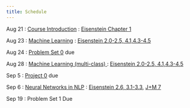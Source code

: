 ```yaml
---
title: Schedule
---
```


Aug 21
: [Course Introduction](https://github.com/aritter/CS-4650-au23/raw/master/slides/lec1-intro.pdf)
  : [Eisenstein Chapter 1](https://github.com/jacobeisenstein/gt-nlp-class/blob/master/notes/eisenstein-nlp-notes.pdf)

Aug 23
: [Machine Learning](https://github.com/aritter/CS-4650-au23/raw/master/slides/lec2-ml.pdf)
  : [Eisenstein 2.0-2.5, 4.1,4.3-4.5](https://github.com/jacobeisenstein/gt-nlp-class/blob/master/notes/eisenstein-nlp-notes.pdf)

Aug 24
: [Problem Set 0](https://github.com/aritter/CS-4650-au23/raw/master/slides/pset0.pdf) due

Aug 28
: [Machine Learning (multi-class) ](https://aritter.github.io/CS-4650-au23/slides/lec3-mcc.pdf)
  : [Eisenstein 2.0-2.5, 4.1,4.3-4.5](https://github.com/jacobeisenstein/gt-nlp-class/blob/master/notes/eisenstein-nlp-notes.pdf)

Sep 5
: [Project 0](https://colab.research.google.com/drive/1wH7qgedf1C3MWBMIBpfAbW-ZpecyCrI5?usp=sharing) due

Sep 6
: [Neural Networks in NLP](https://aritter.github.io/CS-4650-au23/slides/lec6-nn.pdf)
  : [Eisenstein 2.6, 3.1-3.3](https://github.com/jacobeisenstein/gt-nlp-class/blob/master/notes/eisenstein-nlp-notes.pdf), [J+M 7](https://web.stanford.edu/~jurafsky/slp3/7.pdf)

Sep 19
: Problem Set 1 Due

<!---

Feb 1
: [Sequence Models](https://aritter.github.io/CS-4650-au23/slides/lec4-seq1.pdf) 
  : [Eisenstein 7.0-7.4](https://github.com/jacobeisenstein/gt-nlp-class/blob/master/notes/eisenstein-nlp-notes.pdf), [J+M Chapter 8](https://web.stanford.edu/~jurafsky/slp3/8.pdf)

Feb 2
: [Project 1](https://colab.research.google.com/drive/1Ymi8FH7UGRykzLtps46zYBubfRx0TpPk?usp=sharing) due

Feb 6
: [Conditional Random Fields](https://aritter.github.io/CS-4650-au23/slides/lec5-seq2.pdf)
  : [Eisenstein 7.5, 8.3](https://github.com/jacobeisenstein/gt-nlp-class/blob/master/notes/eisenstein-nlp-notes.pdf)

Feb 15
: [Word Embeddings](https://aritter.github.io/CS-4650-au23/slides/lec7-nn2.pdf)
  : [Eisenstein 3.3.4, 14.5, 14.6](https://github.com/jacobeisenstein/gt-nlp-class/blob/master/notes/eisenstein-nlp-notes.pdf), [J+M Chapter 6](https://web.stanford.edu/~jurafsky/slp3/6.pdf)

Feb 17
: Problem Set 1 Due

Feb 20
: [Recurrent Neural Networks](https://aritter.github.io/CS-4650-au23/slides/lec8-nn3.pdf)
  : [J+M 9.2, 9.4, 9.5, 9.6](https://web.stanford.edu/~jurafsky/slp3/9.pdf), [Eisenstein 7.6](https://github.com/jacobeisenstein/gt-nlp-class/blob/master/notes/eisenstein-nlp-notes.pdf)

Feb 27
: [Convolutional Neural Networks and Neural CRFs](https://aritter.github.io/CS-4650/slides/lec9-nn4.pdf) and [Course Projects](https://aritter.github.io/CS-4650-au23/slides/course_project.pdf)
  : [Eisenstein 3.4, 7.6](https://github.com/jacobeisenstein/gt-nlp-class/blob/master/notes/eisenstein-nlp-notes.pdf)

March 1
: No Class

Mar 6
: [Neural CRFs](https://aritter.github.io/CS-4650/slides/lec9-nn4.pdf) and [Course Projects](https://aritter.github.io/CS-4650-au23/slides/course_project.pdf)
  : [Eisenstein 3.4, 7.6](https://github.com/jacobeisenstein/gt-nlp-class/blob/master/notes/eisenstein-nlp-notes.pdf)

Mar 8
: [Statistical Machine Translation](https://aritter.github.io/CS-4650-au23/slides/lec10-mt1.pdf)
  : [Eisenstein 18.1, 18.2](https://github.com/jacobeisenstein/gt-nlp-class/blob/master/notes/eisenstein-nlp-notes.pdf)

Mar 13
: [Encoder-Decoder Networks](https://aritter.github.io/CS-4650-au23/slides/lec11-seqseq2.pdf)
  : [Eisenstein 18.3 -  18.5](https://github.com/jacobeisenstein/gt-nlp-class/blob/master/notes/eisenstein-nlp-notes.pdf)

Mar 15
: [Neural Machine Translation, Transformers](https://aritter.github.io/CS-4650-au23/slides/lec12-mt2.pdf)
  : [Eisenstein 18.3 - 18.5](https://github.com/jacobeisenstein/gt-nlp-class/blob/master/notes/eisenstein-nlp-notes.pdf), [J+M 10.6](https://web.stanford.edu/~jurafsky/slp3/10.pdf)

Mar 16
: [Project 2](https://colab.research.google.com/drive/15NcA-rM7XZGOcZyGVkaudol-HCqbJRVD?usp=sharing) due

Mar 27
: [Pre-training, BERT](https://aritter.github.io/CS-4650-au23/slides/lec13-bert.pdf)
  : [ELMo](https://www.aclweb.org/anthology/N18-1202.pdf) [BERT](https://www.aclweb.org/anthology/N19-1423.pdf)

Mar 29
: [Pre-training (cont), BART, T5, GPT-3](https://aritter.github.io/CS-4650-au23/slides/lec14-bart_gpt3.pdf)
  : [BART](https://aclanthology.org/2020.acl-main.703.pdf), [T5](https://www.jmlr.org/papers/volume21/20-074/20-074.pdf), [GPT-3](https://papers.nips.cc/paper/2020/file/1457c0d6bfcb4967418bfb8ac142f64a-Paper.pdf)

Mar 31
: Problem Set 2 Due

Apr 5
: [Dialogue](https://aritter.github.io/CS-4650-au23/slides/lec16-dialogue.pdf)
  : [J+M Chapter 24](https://web.stanford.edu/~jurafsky/slp3/24.pdf)

April 12
: [Virutal Guest lecture by Sebastian Gehrmann (Bloomberg)](https://sebastiangehrmann.github.io/) - 3:30-4:45pm
  : [BloombergGPT](https://arxiv.org/abs/2303.17564)

Apr 13
: [Project 3](https://colab.research.google.com/drive/12qMkZEOeks0LmO-H5KJ-RC1DPxom2Lyj?usp=share_link) due

Apr 17
: [Question Answering](https://aritter.github.io/CS-4650-au23/slides/lec18-qa.pdf)
  : [J+M Chapter 23](https://web.stanford.edu/~jurafsky/slp3/23.pdf)

Apr 19
: [Wrapup / QA / Ethics](https://aritter.github.io/CS-4650-au23/slides/lec18-qa_wrapup.pdf)

Apr 28
: Final Project Reports Due (no late days)


Sept 6
: [Project 0](https://colab.research.google.com/drive/1Iw73xF8KLH8afGGnYTR_H_IH9RNTQ7sq?usp=sharing) due

Sept 7
: Multi-Class ML (cont.) and [Neural Networks in NLP](https://aritter.github.io/CS-4650-au23/slides/lec6-nn.pdf)
  : [Eisenstein 2.6, 3.1-3.3](https://github.com/jacobeisenstein/gt-nlp-class/blob/master/notes/eisenstein-nlp-notes.pdf), [J+M 7](https://web.stanford.edu/~jurafsky/slp3/7.pdf)

Sept 12
: Neural Networks in NLP (Cont)
  : [Eisenstein 2.6, 3.1-3.3](https://github.com/jacobeisenstein/gt-nlp-class/blob/master/notes/eisenstein-nlp-notes.pdf), [J+M 7](https://web.stanford.edu/~jurafsky/slp3/7.pdf)


Sept 15
: Problem Set 1 Due

Sept 19
: [Conditional Random Fields](https://aritter.github.io/CS-4650-au23/slides/lec5-seq2.pdf)
  : [Eisenstein 7.5, 8.3](https://github.com/jacobeisenstein/gt-nlp-class/blob/master/notes/eisenstein-nlp-notes.pdf)

Sept 21
: [Conditional Random Fields (cont)](https://aritter.github.io/CS-4650-au23/slides/lec5-seq2.pdf)
  : [Eisenstein 7.5, 8.3](https://github.com/jacobeisenstein/gt-nlp-class/blob/master/notes/eisenstein-nlp-notes.pdf)

Sept 26
: [Word Embeddings](https://aritter.github.io/CS-4650-au23/slides/lec7-nn2.pdf)
  : [Eisenstein 3.3.4, 14.5, 14.6](https://github.com/jacobeisenstein/gt-nlp-class/blob/master/notes/eisenstein-nlp-notes.pdf), [J+M Chapter 6](https://web.stanford.edu/~jurafsky/slp3/6.pdf)

Sept 27
: [Project 1 Due](https://colab.research.google.com/drive/1fgv0W0YMN6kRby7dMa1US_49L-S-Xbj4?usp=sharing)

Sept 28
: [Word Embeddings (cont)](https://aritter.github.io/CS-4650-au23/slides/lec7-nn2.pdf)
  : [Eisenstein 3.3.4, 14.5, 14.6](https://github.com/jacobeisenstein/gt-nlp-class/blob/master/notes/eisenstein-nlp-notes.pdf), [J+M Chapter 6](https://web.stanford.edu/~jurafsky/slp3/6.pdf)

Oct 3
: [Recurrent Neural Networks](https://aritter.github.io/CS-4650-au23/slides/lec8-nn3.pdf)
  : [J+M 9.2, 9.4, 9.5, 9.6](https://web.stanford.edu/~jurafsky/slp3/9.pdf), [Eisenstein 7.6](https://github.com/jacobeisenstein/gt-nlp-class/blob/master/notes/eisenstein-nlp-notes.pdf)

Oct 5
: [Convolutional Neural Networks and Neural CRFs](https://aritter.github.io/CS-4650/slides/lec9-nn4.pdf)
  : [Eisenstein 3.4, 7.6](https://github.com/jacobeisenstein/gt-nlp-class/blob/master/notes/eisenstein-nlp-notes.pdf)

Oct 10
: [Neural CRFs (cont.)](https://aritter.github.io/CS-4650-au23/slides/lec9-nn4.pdf) and [Course Projects](https://aritter.github.io/CS-4650-au23/slides/course_project.pdf)
  : [Eisenstein 3.4, 7.6](https://github.com/jacobeisenstein/gt-nlp-class/blob/master/notes/eisenstein-nlp-notes.pdf)

Oct 12
: No Class

Oct 19
: [Statistical Machine Translation](https://aritter.github.io/CS-4650-au23/slides/lec10-mt1.pdf)
  : [Eisenstein 18.1, 18.2](https://github.com/jacobeisenstein/gt-nlp-class/blob/master/notes/eisenstein-nlp-notes.pdf)

Oct 24
: [Encoder-Decoder Networks](https://aritter.github.io/CS-4650-au23/slides/lec11-seqseq2.pdf)
  : [Eisenstein 18.3 -  18.5](https://github.com/jacobeisenstein/gt-nlp-class/blob/master/notes/eisenstein-nlp-notes.pdf)

Oct 28
: [Project 2 Due](https://colab.research.google.com/drive/1cchI2GAzj3_-wJkZHHMc1LL4qY17i0V-?usp=sharing)

Oct 31
: [Neural Machine Translation, Transformers](https://aritter.github.io/CS-4650-au23/slides/lec12-mt2.pdf)
  : [Eisenstein 18.3 - 18.5](https://github.com/jacobeisenstein/gt-nlp-class/blob/master/notes/eisenstein-nlp-notes.pdf), [J+M 10.6](https://web.stanford.edu/~jurafsky/slp3/10.pdf)

Nov 2
: [Pre-training, BERT](https://aritter.github.io/CS-4650-au23/slides/lec13-bert.pdf)
  : [ELMo](https://www.aclweb.org/anthology/N18-1202.pdf) [BERT](https://www.aclweb.org/anthology/N19-1423.pdf)

Nov 7
: [Pre-training (cont), BART, T5, GPT-3](https://aritter.github.io/CS-4650-au23/slides/lec14-bart_gpt3.pdf)
  : [BART](https://aclanthology.org/2020.acl-main.703.pdf), [T5](https://www.jmlr.org/papers/volume21/20-074/20-074.pdf), [GPT-3](https://papers.nips.cc/paper/2020/file/1457c0d6bfcb4967418bfb8ac142f64a-Paper.pdf)

Nov 16
: [Dialogue](https://aritter.github.io/CS-4650-au23/slides/lec16-dialogue.pdf)
  : [J+M Chapter 24](https://web.stanford.edu/~jurafsky/slp3/24.pdf)

Nov 21
: [Question Answering](https://aritter.github.io/CS-4650-au23/slides/lec18-qa.pdf)
  : [J+M Chapter 23](https://web.stanford.edu/~jurafsky/slp3/23.pdf)

Nov 22
: [Project 3 Due](https://colab.research.google.com/drive/1539C5HgINS_boH6-jrz2JZd-gjpqGezY?usp=sharing) <b>Note: Colab notebook version updated on October 31</b>

Nov 28
: [Wrapup / QA / Ethics](https://aritter.github.io/CS-4650-au23/slides/lec18-qa_wrapup.pdf)

Nov 30
: [Virutal Guest lecture by Jack Hessel (AI2)](https://jmhessel.com/) - 3:30-4:45pm

Dec 9
: Final Project Reports Due (no late days)
  
Apr 6
: [Explanation](https://aritter.github.io/CS-4650-au23/slides/lec21-explanation.pdf)
  : [Jain and Wallace](https://arxiv.org/pdf/1902.10186.pdf), [Lipton](https://arxiv.org/pdf/1606.03490.pdf), [Rudin](https://arxiv.org/pdf/1811.10154.pdf), [LIME Blog Post](https://www.oreilly.com/content/introduction-to-local-interpretable-model-agnostic-explanations-lime/)

Apr 8
: [Project 3 Due](https://colab.research.google.com/drive/1vClTRAlQyg-WKrctvHTIXAGsWi4X-B_U?usp=sharing)

Apr 13
: Guest Lecture by [Luheng He](https://research.google/people/LuhengHe/) (Google AI Language)
  : [Ex2](https://arxiv.org/abs/2102.01335), [Retrieval](https://arxiv.org/abs/2104.05763) and [QA-Based](https://aclanthology.org/2021.acl-short.83/) slot filling.

April 18
: [Question Answering (Adversarial, Multi-Hop, etc.)](https://aritter.github.io/CS-4650-au23/slides/lec15-qa2.pdf)
  : [J+M Chapter 23](https://web.stanford.edu/~jurafsky/slp3/23.pdf)

April 19
: Midterm Due

April 20
: [Wrapup / Multilingual / Ethics](https://aritter.github.io/CS-4650-au23/slides/lec18-multilingual_wrapup.pdf)

May 4
: Final Project Reports Due

Mar 24
: Mid-Semester Break (no class)

April 4
: [Pretrained Transformers](https://aritter.github.io/CS-4650/slides/lec13-bert.pdf)
  : [ELMo](https://www.aclweb.org/anthology/N18-1202.pdf) [BERT](https://www.aclweb.org/anthology/N19-1423.pdf)

April 12
: [Information Extraction and Semantic Role Labeling](https://aritter.github.io/CS-4650/slides/lec13-iesrl.pdf)
  : [Eisenstein Chapters 13 & 17](https://github.com/jacobeisenstein/gt-nlp-class/blob/master/notes/eisenstein-nlp-notes.pdf)

April 19
: [Question Answering](https://aritter.github.io/CS-4650/slides/lec14-rc.pdf) ([Project 3 Due](https://colab.research.google.com/drive/1M2TJD4kjBooKVmN9-7aSa-MyOy8bB1As))
  : [J+M Chapter 23](https://web.stanford.edu/~jurafsky/slp3/23.pdf)

April 21
: [Dialogue](https://aritter.github.io/CS-4650/slides/lec16-dialogue.pdf)
  : [J+M Chapter 24](https://web.stanford.edu/~jurafsky/slp3/24.pdf)

April 26
: [Wrapup / Ethics](https://aritter.github.io/CS-4650/slides/lec18-wrapup.pdf)

May 5
: Final Project Reports Due (submit on Gradescope)
-->